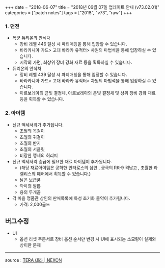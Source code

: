 +++
date = "2018-06-07"
title = "2018년 06월 07일 업데이트 안내 (v73.02.01)"
categories = ["patch notes"]
tags = ["2018", "v73", "raw"]
+++

### 1. 던전
- 폭군 듀리온의 안식처
  - 장비 레벨 446 달성 시 파티매칭을 통해 입장할 수 있습니다.
  - 바라카니아 가드> 고대 바라카 유적터> 차원의 마법석을 통해 입장하실 수 있습니다.
  - 시작의 가면, 최상위 장비 강화 재료 등을 획득하실 수 있습니다.
- 듀리온의 안식처
  - 장비 레벨 439 달성 시 파티매칭을 통해 입장할 수 있습니다.
  - 바라카니아 가드> 고대 바라카 유적터> 차원의 마법석을 통해 입장하실 수 있습니다.  
  - 아르보레아의 금빛 결정체, 아르보레아의 은빛 결정체 및 상위 장비 강화 재료 등을 획득할 수 있습니다.

### 2. 아이템
- 신규 액세서리가 추가됩니다.
  - 초월의 목걸이
  - 초월의 귀걸이
  - 초월의 반지
  - 초월의 서클릿
  - 비장한 맹세의 허리띠
- 신규 액세서리 승급에 필요한 재료 아이템이 추가됩니다.
  - (해당 재료아이템은 공허한 안타로스의 심연 , 궁극의 RK-9 격납고 , 초월한 라켈리스의 폐허에서 획득할 수 있습니다.)
  - 낡은 보급품
  - 악마의 발톱
  - 용의 두개골
- 각 마을 명품관 상인의 판매목록에 특성 초기화 물약이 추가됩니다.
  - 가격: 2,000골드

## 버그수정

- UI
  - 옵션 리셋 주문서로 장비 옵션 순서만 변경 시 UI에 표시되는 소모량이 실제와 상이한 문제

----

source : [TERA 테라 | NEXON](http://tera.nexon.com/news/update/view.aspx?n4articlesn=337)
